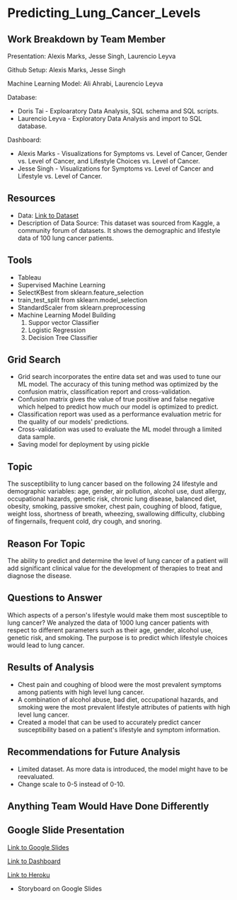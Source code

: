 # Predicting_Lung_Cancer_Levels

## Work Breakdown by Team Member
Presentation: Alexis Marks, Jesse Singh, Laurencio Leyva

Github Setup: Alexis Marks, Jesse Singh

Machine Learning Model: Ali Ahrabi, Laurencio Leyva

Database: 
  - Doris Tai - Exploaratory Data Analysis, SQL schema and SQL scripts.
  - Laurencio Leyva - Exploratory Data Analysis and import to SQL database.

Dashboard: 
  - Alexis Marks - Visualizations for Symptoms vs. Level of Cancer, Gender vs. Level of Cancer, and Lifestyle Choices vs. Level of Cancer.   
  - Jesse Singh - Visualizations for Symptoms vs. Level of Cancer and Lifestyle vs. Level of Cancer. 

## Resources
  - Data: [Link to Dataset](https://www.kaggle.com/rishidamarla/cancer-patients-data) 
  - Description of Data Source: This dataset was sourced from Kaggle, a community forum of datasets. It shows the demographic and lifestyle data of 100 lung cancer patients.

## Tools
  - Tableau
  - Supervised Machine Learning
  - SelectKBest from sklearn.feature_selection
  - train_test_split from sklearn.model_selection
  - StandardScaler from sklearn.preprocessing
  - Machine Learning Model Building
    1. Suppor vector Classifier
    2. Logistic Regression
    3. Decision Tree Classifier
  
## Grid Search
  - Grid search incorporates the entire data set and was used to tune our ML model. The accuracy of this tuning method was optimized by the confusion matrix, classification report and cross-validation.
  - Confusion matrix gives the value of true positive and false negative which helped to predict how much our model is optimized to predict.
  - Classification report was used as a performance evaluation metric for the quality of our models' predictions.
  - Cross-validation was used to evaluate the ML model through a limited data sample. 
  - Saving model for deployment by using pickle

## Topic
The susceptibility to lung cancer based on the following 24 lifestyle and demographic variables: age, gender, air pollution, alcohol use, dust allergy, occupational hazards, genetic risk, chronic lung disease, balanced diet, obesity, smoking, passive smoker, chest pain, coughing of blood, fatigue, weight loss, shortness of breath, wheezing, swallowing difficulty, clubbing of fingernails, frequent cold, dry cough, and snoring.  

## Reason For Topic
The ability to predict and determine the level of lung cancer of a patient will add significant clinical value for the development of therapies to treat and diagnose the disease. 

## Questions to Answer
Which aspects of a person's lifestyle would make them most susceptible to lung cancer? We analyzed the data of 1000 lung cancer patients with respect to different parameters such as their age, gender, alcohol use, genetic risk, and smoking. The purpose is to predict which lifestyle choices would lead to lung cancer.

## Results of Analysis
- Chest pain and coughing of blood were the most prevalent symptoms among patients with high level lung cancer.
- A combination of alcohol abuse, bad diet, occupational hazards, and smoking were the most prevalent lifestyle attributes of patients with high level lung cancer.
- Created a model that can be used to accurately predict cancer susceptibility based on a patient's lifestyle and symptom information.

## Recommendations for Future Analysis
- Limited dataset. As more data is introduced, the model might have to be reevaluated.
- Change scale to 0-5 instead of 0-10.

## Anything Team Would Have Done Differently

## Google Slide Presentation
[Link to Google Slides](https://docs.google.com/presentation/d/1guxs3ptq4deP423Sn5jP52Q2Tn-MhQibTpFD0THmf88/edit?usp=sharing)

[Link to Dashboard](https://public.tableau.com/app/profile/jasmeet.singh8085/viz/FinalProjectWorkbook_16292377158690/SymptomsLifestlyevs_Level?publish=yes)

[Link to Heroku](https://cancer-project-5.herokuapp.com/)
* Storyboard on Google Slides
